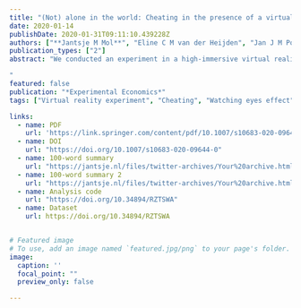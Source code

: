 ```yaml
---
title: "(Not) alone in the world: Cheating in the presence of a virtual observer"
date: 2020-01-14
publishDate: 2020-01-31T09:11:10.439228Z
authors: ["**Jantsje M Mol**", "Eline C M van der Heijden", "Jan J M Potters"]
publication_types: ["2"]
abstract: "We conducted an experiment in a high-immersive virtual reality environment to study the effect of the presence of a virtual observer on cheating behavior. Par- ticipants were placed in a virtual room and played 30 rounds of a cheating game without a chance of their cheating being detected. We varied whether or not a vir- tual observer (an avatar) was present in the room, and, if so, whether the avatar was actively staring at the decision maker or passively seated in a corner watching his smartphone. Results display significantly less cheating with an active than with a passive avatar, but not less cheating than in a control condition without an avatar. This suggests that an active (virtual) observer can intensify reputational concerns, but that the presence of someone passive and uninterested may actually alleviate such concerns.

"
featured: false
publication: "*Experimental Economics*"
tags: ["Virtual reality experiment", "Cheating", "Watching eyes effect"]

links:
  - name: PDF
    url: 'https://link.springer.com/content/pdf/10.1007/s10683-020-09644-0.pdf'
  - name: DOI
    url: "https://doi.org/10.1007/s10683-020-09644-0"
  - name: 100-word summary
    url: "https://jantsje.nl/files/twitter-archives/Your%20archive.html#/tweets/tweets?since=2020-01-31&sort=asc&until=2020-02-01"
  - name: 100-word summary 2
    url: "https://jantsje.nl/files/twitter-archives/Your%20archive.html#/tweets/replies?since=2020-01-31&sort=asc&until=2020-02-01"
  - name: Analysis code
    url: "https://doi.org/10.34894/RZTSWA"
  - name: Dataset
    url: https://doi.org/10.34894/RZTSWA


# Featured image
# To use, add an image named `featured.jpg/png` to your page's folder. 
image:
  caption: ''
  focal_point: ""
  preview_only: false

---
```


